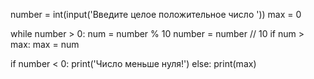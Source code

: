 number = int(input('Введите целое положительное число '))
max = 0


while number > 0:
    num = number % 10
    number = number // 10
    if num > max:
        max = num


if number < 0:
    print('Число меньше нуля!')
else: print(max)